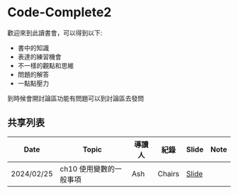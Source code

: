 # Code-Complete2


歡迎來到此讀書會，可以得到以下:

- 書中的知識
- 表達的練習機會
- 不一樣的觀點和思維
- 問題的解答
- 一點點壓力

到時候會開討論區功能有問題可以到討論區去發問
## 共享列表
|Date|Topic|導讀人|紀錄|Slide|Note|
|----|-----|----|----|----|----|
|2024/02/25|ch10 使用變數的一般事項|Ash|Chairs| [Slide](https://hackmd.io/@On5HxoAwSqe50wER3MNFZA/HkwOcuZnp) |
